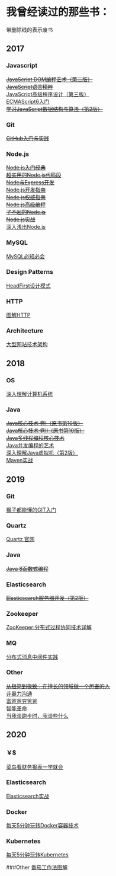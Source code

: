 # 我曾经读过的那些书：
带删除线的表示废书


## 2017

### Javascript
[~~JavaScript DOM编程艺术（第二版）~~](https://book.douban.com/subject/6038371/)   
[~~JavaScript语言精粹~~](https://book.douban.com/subject/3590768/)      
[JavaScript高级程序设计（第三版）](https://book.douban.com/subject/10546125/)  
[ECMAScript6入门](https://book.douban.com/subject/25966265/)  
[~~学习JavaScript数据结构与算法（第2版）~~](https://book.douban.com/subject/27129352/)

### Git
[~~GitHub入门与实践~~](https://book.douban.com/subject/26462816/)   

### Node.js
[~~Node.js入门经典~~](https://book.douban.com/subject/23780706/)  
[~~超实用的Node.js代码段~~](https://book.douban.com/subject/26658600/)  
[~~Node与Express开发~~](https://book.douban.com/subject/26301434/)   
[~~Node.js开发指南~~](https://book.douban.com/subject/10789820/)    
[~~Node.js权威指南~~](https://book.douban.com/subject/25892704/)  
[~~Node.js高级编程~~](https://book.douban.com/subject/25799431/)  
[~~了不起的Node.js~~](https://book.douban.com/subject/25767596/)  
[~~Node.js实战~~](https://book.douban.com/subject/25870705/)  
[深入浅出Node.js](https://book.douban.com/subject/25768396/) 

### MySQL
[MySQL必知必会](https://book.douban.com/subject/3354490/) 

### Design Patterns
[HeadFirst设计模式](https://book.douban.com/subject/2243615/)  

### HTTP
[图解HTTP](https://book.douban.com/subject/25863515/) 

### Architecture
[大型网站技术架构](https://book.douban.com/subject/25723064/)  

## 2018

### OS
[深入理解计算机系统](https://book.douban.com/subject/26912767/) 

### Java
[~~Java核心技术·卷I（原书第10版）~~](https://book.douban.com/subject/26880667/)  
[~~Java核心技术·卷II（原书第10版）~~](https://book.douban.com/subject/27165931/)  
[~~Java多线程编程核心技术~~](https://book.douban.com/subject/26555197/)  
[Java并发编程的艺术](https://book.douban.com/subject/26591326/)  
[深入理解Java虚拟机（第2版）](https://book.douban.com/subject/24722612/)   
[Maven实战](https://book.douban.com/subject/5345682/)  

## 2019

### Git  
[猴子都能懂的GIT入门](https://backlog.com/git-tutorial/cn/contents/)   

### Quartz
[Quartz 官网](http://www.quartz-scheduler.org/documentation/)

### Java
[~~Java 8函数式编程~~](https://book.douban.com/subject/26346017/)   

### Elasticsearch
[~~Elasticsearch服务器开发（第2版）~~](https://book.douban.com/subject/26318087/)

### Zookeeper
[ZooKeeper:分布式过程协同技术详解](https://book.douban.com/subject/26766807/)    

### MQ
[分布式消息中间件实践
](https://book.douban.com/subject/30337995/)    

### Other
[~~从极简到极致：在擅长的领域做一个厉害的人~~](https://book.douban.com/subject/30270124/)  
[非暴力沟通](https://book.douban.com/subject/3533221/)  
[富爸爸穷爸爸](https://book.douban.com/subject/1033778/)  
[智能革命](https://book.douban.com/subject/27017609/)  
[当我谈跑步时，我谈些什么](https://book.douban.com/subject/4872222/)   

## 2020

### ￥$
[菜鸟看财务报表一学就会
](https://book.douban.com/subject/25733327/)     

### Elasticsearch
[Elasticsearch实战
](https://book.douban.com/subject/30380439/)   

### Docker
[每天5分钟玩转Docker容器技术
](https://book.douban.com/subject/27593748/)    

### Kubernetes
[每天5分钟玩转Kubernetes](https://book.douban.com/subject/30186113/)   

###Other
[番茄工作法图解](https://book.douban.com/subject/26099295/)


